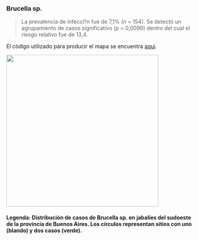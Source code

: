 ### Brucella sp.

> La prevalencia de infecci?n fue de 7,1% (*n* = 154). Se detectó un agrupamiento de casos significativo (*p* = 0,0099) dentro del cual el riesgo relativo fue de 13,4.  

El código utilizado para producir el mapa se encuentra [aqui](./Brucella.R).

<img src="https://user-images.githubusercontent.com/20196847/92311427-45e0a980-ef8d-11ea-886a-12a62ec03d5b.jpg" width="400" img align="center">

#### Legenda: Distribución de casos de Brucella sp. en jabalíes del sudoeste de la provincia de Buenos Aires. Los círculos representan sitios con uno (blando) y dos casos (verde).
